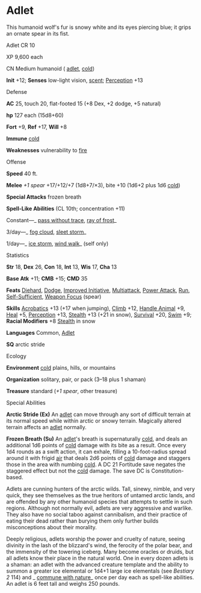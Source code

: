 # Adlet

This humanoid wolf's fur is snowy white and its eyes piercing blue; it grips an ornate spear in its fist.

Adlet CR 10

XP 9,600 each

CN Medium humanoid ( [adlet](monsters/creatureTypes#_adlet-subtype), [cold](monsters/creatureTypes#_cold-subtype))

**Init** +12; **Senses** low-light vision, [scent](monsters/universalMonsterRules#_scent); [Perception](skills/perception#_perception) +13

Defense

**AC** 25, touch 20, flat-footed 15 (+8 Dex, +2 dodge, +5 natural)

**hp** 127 each (15d8+60)

**Fort** +9, **Ref** +17, **Will** +8

**Immune** [cold](monsters/creatureTypes#_cold-subtype)

**Weaknesses** vulnerability to [fire](monsters/creatureTypes#_fire-subtype)

Offense

**Speed** 40 ft.

**Melee** _+1 spear_ +17/+12/+7 (1d8+7/×3), bite +10 (1d6+2 plus 1d6 [cold](monsters/creatureTypes#_cold-subtype))

**Special Attacks** frozen breath

**Spell-Like Abilities** (CL 10th; concentration +11)

Constant—_ [pass without trace](spells/passWithoutTrace#_pass-without-trace), [ray of frost](spells/rayOfFrost#_ray-of-frost)_

3/day—_ [fog cloud](spells/fogCloud), [sleet storm](spells/sleetStorm#_sleet-storm)_

1/day—_ [ice storm](spells/iceStorm#_ice-storm), [wind walk](spells/windWalk#_wind-walk)_ (self only)

Statistics

**Str** 18, **Dex** 26, **Con** 18, **Int** 13, **Wis** 17, **Cha** 13

**Base Atk** +11; **CMB** +15; **CMD** 35

**Feats** [Diehard](feats#_diehard), [Dodge](feats#_dodge), [Improved Initiative](feats#_improved-initiative), [Multiattack](monsters/monsterFeats#_multiattack), [Power Attack](feats#_power-attack), [Run](feats#_run), [Self-Sufficient](feats#_self-sufficient), [Weapon Focus](feats#_weapon-focus) (spear)

**Skills** [Acrobatics](skills/acrobatics#_acrobatics) +13 (+17 when jumping), [Climb](skills/climb#_climb) +12, [Handle Animal](skills/handleAnimal#_handle-animal) +9, [Heal](skills/heal#_heal) +5, [Perception](skills/perception#_perception) +13, [Stealth](skills/stealth#_stealth) +13 (+21 in snow), [Survival](skills/survival#_survival) +20, [Swim](skills/swim#_swim) +9; **Racial Modifiers** +8 [Stealth](skills/stealth#_stealth) in snow

**Languages** Common, [Adlet](monsters/creatureTypes#_adlet-subtype)

**SQ** arctic stride

Ecology

**Environment** [cold](monsters/creatureTypes#_cold-subtype) plains, hills, or mountains

**Organization** solitary, pair, or pack (3–18 plus 1 shaman)

**Treasure** standard (_+1 spear_, other treasure)

Special Abilities

**Arctic Stride (Ex)** An [adlet](monsters/creatureTypes#_adlet-subtype) can move through any sort of difficult terrain at its normal speed while within arctic or snowy terrain. Magically altered terrain affects an [adlet](monsters/creatureTypes#_adlet-subtype) normally.

**Frozen Breath (Su)** An [adlet](monsters/creatureTypes#_adlet-subtype)'s breath is supernaturally [cold](monsters/creatureTypes#_cold-subtype), and deals an additional 1d6 points of [cold](monsters/creatureTypes#_cold-subtype) damage with its bite as a result. Once every 1d4 rounds as a swift action, it can exhale, filling a 10-foot-radius spread around it with frigid [air](monsters/creatureTypes#_air-subtype) that deals 2d6 points of [cold](monsters/creatureTypes#_cold-subtype) damage and staggers those in the area with numbing [cold](monsters/creatureTypes#_cold-subtype). A DC 21 Fortitude save negates the staggered effect but not the [cold](monsters/creatureTypes#_cold-subtype) damage. The save DC is Constitution-based.

Adlets are cunning hunters of the arctic wilds. Tall, sinewy, nimble, and very quick, they see themselves as the true heritors of untamed arctic lands, and are offended by any other humanoid species that attempts to settle in such regions. Although not normally evil, adlets are very aggressive and warlike. They also have no social taboo against cannibalism, and their practice of eating their dead rather than burying them only further builds misconceptions about their morality.

Deeply religious, adlets worship the power and cruelty of nature, seeing divinity in the lash of the blizzard's wind, the ferocity of the polar bear, and the immensity of the towering iceberg. Many become oracles or druids, but all adlets know their place in the natural world. One in every dozen adlets is a shaman: an adlet with the advanced creature template and the ability to summon a greater ice elemental or 1d4+1 large ice elementals (see _Bestiary 2_ 114) and _ [commune with nature](spells/communeWithNature#_commune-with-nature)_ once per day each as spell-like abilities. An adlet is 6 feet tall and weighs 250 pounds.

